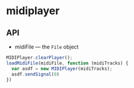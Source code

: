 # midiplayer

## API

+ midiFile — the ```File``` object

```javascript
MIDIPlayer.clearPlayer();
loadMidiFile(midiFile, function (midiTracks) {
  var asdf = new MIDIPlayer(midiTracks);
  asdf.sendSignal(0)
})
```
